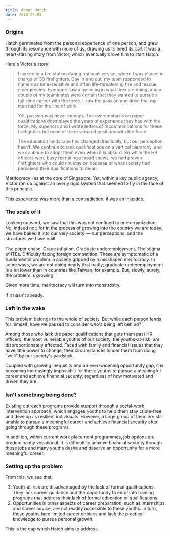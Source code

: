 ```yaml
---
title: About Hatch
date: 2018-06-03
---
```


### Origins

Hatch germinated from the personal experience of one person, and grew through its resonance with more of us, drawing us to heed its call. It was a heart-stirring story from Victor, which eventually drove him to start Hatch.

Here's Victor's story:
> I served in a fire station during national service, where I was placed in charge of 30 firefighters. Day in and out, my team responded to numerous time-sensitive and often life-threatening fire and rescue emergencies. Everyone saw a meaning in what they are doing, and a couple of my teammates were certain that they wanted to pursue a full-time career with the force. I saw the passion and drive that my men had for the line of work.
>
>Yet, passion was never enough. The overemphasis on paper qualifications downplayed the years of experience they had with the force. My superiors and I wrote letters of recommendations for these firefighters but none of them secured positions with the force. 
>
> The education landscape has changed drastically, but our perception hasn’t. We continue to rank qualifications on a vertical hierarchy, and we continue to adopt them even when it is absurd. So while the HR officers were busy recruiting at road shows, we had proven firefighters who could not stay on because of what society had perceived their qualifications to mean. 

Meritocracy lies at the core of Singapore. Yet, within a key public agency, Victor ran up against an overly rigid system that seemed to fly in the face of this principle.

This experience was more than a contradiction; it was an injustice.

### The scale of it

Looking outward, we saw that this was not confined to one organization. No, indeed not; for in the process of growing into the country we are today, we have baked it into our very society &mdash; our perceptions, and the structures we have built.

The paper chase. Grade inflation. Graduate underemployment. The stigma of ITEs. Difficulty facing foreign competition. These are symptomatic of a fundamental problem: a society gripped by a misshapen meritocracy. In some ways, we are not doing nearly that badly; graduate underemployment is a lot lower than in countries like Taiwan, for example. But, slowly, surely, the problem is growing. 

Given more time, meritocracy will turn into monstrosity.

If it hasn't already.

### Left in the wake

This problem belongs to the whole of society. But while each person fends for himself, have we paused to consider who's being left behind?

Among those who lack the paper qualifications that gets them past HR officers, the most vulnerable youths of our society, the youths-at-risk, are disproportionately affected. Faced with family and financial issues that they have little power to change, their circumstances hinder them from doing "well" by our society's yardstick.

Coupled with growing inequality and an ever-widening opportunity gap, it is becoming increasingly impossible for these youths to pursue a meaningful career and achieve financial security, regardless of how motivated and driven they are.


### Isn't something being done?
Existing outreach programs provide support through a social-work intervention approach, which engages youths to help them stay crime-free and develop as resilient individuals. However, a large group of them are still unable to pursue a meaningful career and achieve financial security after going through these programs. 

In addition, within current work placement programmes, job options are predominantly vocational. It is difficult to achieve financial security through these jobs and many youths desire and deserve an opportunity for a more meaningful career. 


### Setting up the problem
From this, we see that:
1. Youth-at-risk are disadvantaged by the lack of formal qualifications. They lack career guidance and the opportunity to enrol into training programs that address their lack of formal education or qualifications. 
2. Opportunities in other aspects of career preparation, such as internships and career advice, are not readily accessible to these youths. In turn, these youths face limited career choices and lack the practical knowledge to pursue personal growth.

This is the gap which Hatch aims to address.


<!--
### Our work's cut out for us

Final questions:

What should be done...

How can we help...
-->


